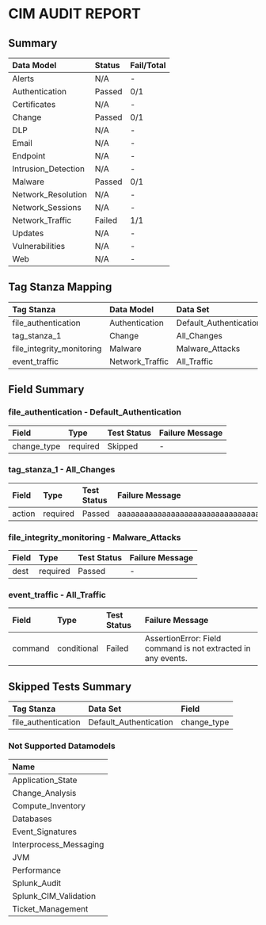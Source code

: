 # CIM AUDIT REPORT 

##  Summary

| Data Model | Status | Fail/Total  |
 |:----------|:------|:---------- |
| Alerts | N/A | -  |
| Authentication | Passed | 0/1  |
| Certificates | N/A | -  |
| Change | Passed | 0/1  |
| DLP | N/A | -  |
| Email | N/A | -  |
| Endpoint | N/A | -  |
| Intrusion_Detection | N/A | -  |
| Malware | Passed | 0/1  |
| Network_Resolution | N/A | -  |
| Network_Sessions | N/A | -  |
| Network_Traffic | Failed | 1/1  |
| Updates | N/A | -  |
| Vulnerabilities | N/A | -  |
| Web | N/A | -  |


## Tag Stanza Mapping

| Tag Stanza | Data Model | Data Set | Fail/Total  |
 |:----------|:----------|:--------|:---------- |
| file_authentication | Authentication | Default_Authentication | 0/1  |
| tag_stanza_1 | Change | All_Changes | 0/1  |
| file_integrity_monitoring | Malware | Malware_Attacks | 0/1  |
| event_traffic | Network_Traffic | All_Traffic | 1/1  |


## Field Summary
### file_authentication - Default_Authentication
| Field | Type | Test Status | Failure Message  |
 |:-----|:----|:-----------|:--------------- |
| change_type | required | Skipped | -  |

### tag_stanza_1 - All_Changes
| Field | Type | Test Status | Failure Message  |
 |:-----|:----|:-----------|:--------------- |
| action | required | Passed | aaaaaaaaaaaaaaaaaaaaaaaaaaaaaaaaaaaaaaaaaaaaaaaaaa  |

### file_integrity_monitoring - Malware_Attacks
| Field | Type | Test Status | Failure Message  |
 |:-----|:----|:-----------|:--------------- |
| dest | required | Passed | -  |

### event_traffic - All_Traffic
| Field | Type | Test Status | Failure Message  |
 |:-----|:----|:-----------|:--------------- |
| command | conditional | Failed | AssertionError: Field command is not extracted in any events.  |


## Skipped Tests Summary

| Tag Stanza | Data Set | Field  |
 |:----------|:--------|:----- |
| file_authentication | Default_Authentication | change_type  |

### Not Supported Datamodels
| Name  |
 |:---- |
| Application_State  |
| Change_Analysis  |
| Compute_Inventory  |
| Databases  |
| Event_Signatures  |
| Interprocess_Messaging  |
| JVM  |
| Performance  |
| Splunk_Audit  |
| Splunk_CIM_Validation  |
| Ticket_Management  |


